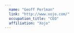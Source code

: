 ```yaml
---
  name: "Geoff Perlman"
  link: "http://www.xojo.com/"
  occupation_title: "CEO"
  affiliation: "Xojo"
---
```

